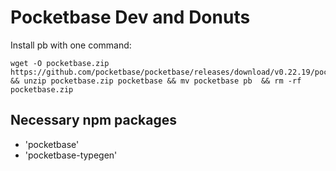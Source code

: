 # Pocketbase Dev and Donuts

Install pb with one command:
```
wget -O pocketbase.zip https://github.com/pocketbase/pocketbase/releases/download/v0.22.19/pocketbase_0.22.19_darwin_arm64.zip && unzip pocketbase.zip pocketbase && mv pocketbase pb  && rm -rf pocketbase.zip
```

## Necessary npm packages
- 'pocketbase'
- 'pocketbase-typegen'